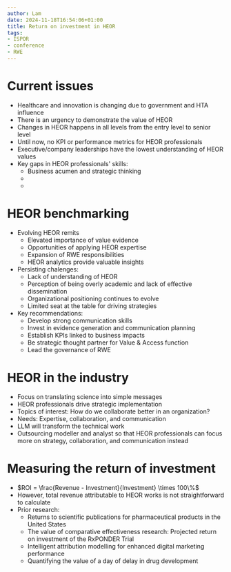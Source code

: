 ```yaml
---
author: Lam
date: 2024-11-18T16:54:06+01:00
title: Return on investment in HEOR
tags:
- ISPOR
- conference
- RWE
---
```


# Current issues

- Healthcare and innovation is changing due to government and HTA influence
- There is an urgency to demonstrate the value of HEOR
- Changes in HEOR happens in all levels from the entry level to senior level
- Until now, no KPI or performance metrics for HEOR professionals
- Executive/company leaderships have the lowest understanding of HEOR values
- Key gaps in HEOR professionals' skills:
  - Business acumen and strategic thinking
  -
  -

# HEOR benchmarking

- Evolving HEOR remits
  - Elevated importance of value evidence
  - Opportunities of applying HEOR expertise
  - Expansion of RWE responsibilities
  - HEOR analytics provide valuable insights
- Persisting chalenges:
  - Lack of understanding of HEOR
  - Perception of being overly academic and lack of effective dissemination
  - Organizational positioning continues to evolve
  - Limited seat at the table for driving strategies
- Key recommendations:
  - Develop strong communication skills
  - Invest in evidence generation and communication planning
  - Establish KPIs linked to business impacts
  - Be strategic thought partner for Value & Access function
  - Lead the governance of RWE

# HEOR in the industry

- Focus on translating science into simple messages
- HEOR professionals drive strategic implementation
- Topics of interest: How do we collaborate better in an organization?
- Needs: Expertise, collaboration, and communication
- LLM will transform the technical work
- Outsourcing modeller and analyst so that HEOR professionals can focus more on strategy, collaboration, and communication instead

# Measuring the return of investment

- $ROI = \frac{Revenue - Investment}{Investment} \times 100\%$
- However, total revenue attributable to HEOR works is not straightforward to calculate
- Prior research:
  - Returns to scientific publications for pharmaceutical products in the United States
  - The value of comparative effectiveness research: Projected return on investment of the RxPONDER Trial
  - Intelligent attribution modelling for enhanced digital marketing performance
  - Quantifying the value of a day of delay in drug development

